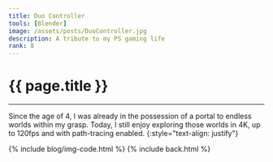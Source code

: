 ```yaml
---
title: Duo Controller
tools: [Blender]
image: /assets/posts/DuoController.jpg
description: A tribute to my PS gaming life
rank: 8
---
```


# **{{ page.title }}**
<hr align='left' style='height:{{site.height}}; width:{{site.width}}'>

Since the age of 4, I was already in the possession of a portal to endless worlds within my grasp. Today, I still enjoy exploring those worlds in 4K, up to 120fps and with path-tracing enabled.
{:style="text-align: justify"}

{% include blog/img-code.html %}
{% include back.html %}